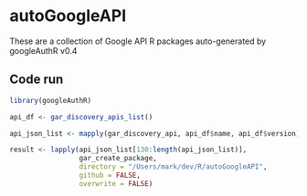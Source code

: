 # autoGoogleAPI
These are a collection of Google API R packages auto-generated by googleAuthR v0.4

## Code run

```r
library(googleAuthR)

api_df <- gar_discovery_apis_list()

api_json_list <- mapply(gar_discovery_api, api_df$name, api_df$version)

result <- lapply(api_json_list[130:length(api_json_list)], 
                 gar_create_package, 
                 directory = "/Users/mark/dev/R/autoGoogleAPI",
                 github = FALSE, 
                 overwrite = FALSE)

```
